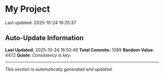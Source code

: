 # My Project


Last updated: 2025-10-24 16:25:37








































































































































































































































































































































































































































































































































































































































































































































































































































































































































































































































































































































































































































































































































































































































































































































## Auto-Update Information

**Last Updated:** 2025-10-24 16:50:48
**Total Commits:** 1089
**Random Value:** 4472
**Quote:** _Consistency is key._

---
_This section is automatically generated and updated._